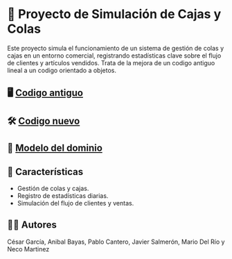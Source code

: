# 🏪 Proyecto de Simulación de Cajas y Colas

Este proyecto simula el funcionamiento de un sistema de gestión de colas y cajas en un entorno comercial, registrando estadísticas clave sobre el flujo de clientes y artículos vendidos. Trata de la mejora de un codigo antiguo lineal a un codigo orientado a objetos.

## 🖥️ [Codigo antiguo](/proyecto/proyectoInicial/RetoEv2.java)

## 🛠️ [Codigo nuevo](/proyecto/proyectoMejorado/)

## 📝 [Modelo del dominio](/documentos/modeloDominio.md)

## 🛒 Características

- Gestión de colas y cajas.
- Registro de estadísticas diarias.
- Simulación del flujo de clientes y ventas.

## 👨‍💻 Autores
César García, Anibal Bayas, Pablo Cantero, Javier Salmerón, Mario Del Río y Neco Martinez
